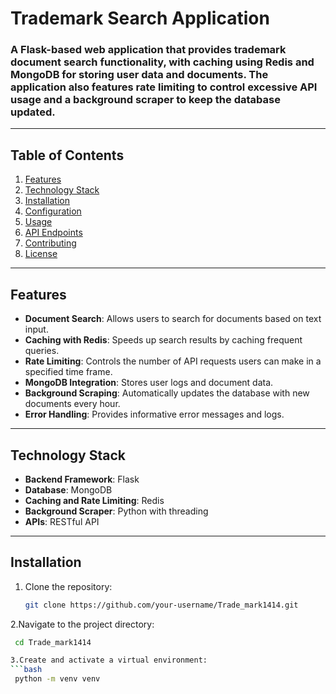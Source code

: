 # **Trademark Search Application**

### A Flask-based web application that provides trademark document search functionality, with caching using Redis and MongoDB for storing user data and documents. The application also features rate limiting to control excessive API usage and a background scraper to keep the database updated.

---

## **Table of Contents**
1. [Features](#features)
2. [Technology Stack](#technology-stack)
3. [Installation](#installation)
4. [Configuration](#configuration)
5. [Usage](#usage)
6. [API Endpoints](#api-endpoints)
7. [Contributing](#contributing)
8. [License](#license)

---

## **Features**

- **Document Search**: Allows users to search for documents based on text input.
- **Caching with Redis**: Speeds up search results by caching frequent queries.
- **Rate Limiting**: Controls the number of API requests users can make in a specified time frame.
- **MongoDB Integration**: Stores user logs and document data.
- **Background Scraping**: Automatically updates the database with new documents every hour.
- **Error Handling**: Provides informative error messages and logs.

---

## **Technology Stack**

- **Backend Framework**: Flask
- **Database**: MongoDB
- **Caching and Rate Limiting**: Redis
- **Background Scraper**: Python with threading
- **APIs**: RESTful API

---

## **Installation**

1. Clone the repository:
   ```bash
   git clone https://github.com/your-username/Trade_mark1414.git

2.Navigate to the project directory:
  ```bash
   cd Trade_mark1414

3.Create and activate a virtual environment:
  ```bash
   python -m venv venv

